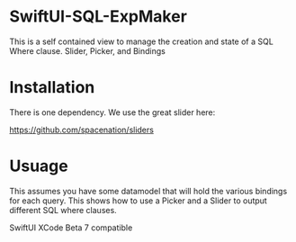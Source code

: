 # SwiftUI-SQL-ExpMaker
This is a self contained view to manage the creation and state of a SQL Where clause. Slider, Picker, and Bindings 

# Installation
There is one dependency. We use the great slider here:

https://github.com/spacenation/sliders

# Usuage
This assumes you have some datamodel that will hold the various bindings for each query. This shows how to use a Picker and a Slider to output different SQL where clauses.

SwiftUI XCode Beta 7 compatible
